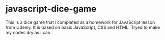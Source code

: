 # javascript-dice-game

This is a dice game that i completed as a homework for JavaScript lesson from Udemy.
It is based on basic JavaScript, CSS and HTML.
Tryed to make my codes dry as i can.
